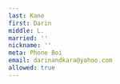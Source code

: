 ```yaml
---
last: Kane
first: Darin
middle: L.
married: ''
nickname: ''
meta: Phone Boi
email: darinandkara@yahoo.com
allowed: true
---
```

